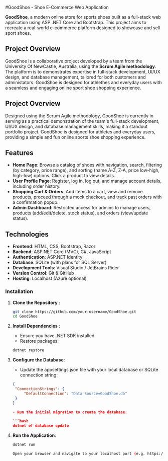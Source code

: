 #GoodShoe - Shoe E-Commerce Web Application

**GoodShoe**, a modern online store for sports shoes built as a full-stack web application using ASP .NET Core and Bootstrap. This project aims to recreate a real-world e-commerce platform designed to showcase and sell sport shoes. 

## Project Overview

GoodShoe is a collaborative project developed by a team from the University Of NewCastle, Australia, using the **Scrum Agile methodology**. The platform is to demonstrates expertise in full-stack development, UI/UX design, and database management, tailored for both customers and administators. GoodShoe is designed for athlethes and everyday users with a seamless and engaging online sport shoe shopping experience.

## Project Overview

Designed using the Scrum Agile methodology, GoodShoe is currently in serving as a practical demonstration of the team's full-stack development, UI/UX design, and database management skills, making it a standout portfolio project.
GoodShoe is designed for athletes and everyday users, providing a simple and fun online sports shoe shopping experience.


## Features

- **Home Page**: Browse a catalog of shoes with navigation, search, filtering (by category, price range), and sorting (name A-Z, Z-A, price low-high, high-low) options. Click a product to view details.
- **User Profile Page**: Register, log in, log out, and manage account details, including order history.
- **Shopping Cart & Orders**: Add items to a cart, view and remove products, proceed through a mock checkout, and track past orders with a confirmation popup.
- **Admin Dashboard**: Restricted access for admins to manage users, products (add/edit/delete, stock status), and orders (view/update status).

## Technologies

- **Frontend**: HTML, CSS, Bootstrap, Razor
- **Backend**: ASP.NET Core (MVC), C#, JavaScript
- **Authentication**: ASP.NET Identity
- **Database**: SQLite (with plans for SQL Server)
- **Development Tools**: Visual Studio / JetBrains Rider
- **Version Control**: Git & GitHub
- **Hosting**: Localhost (Azure optional)

### Installation
1. **Clone the Repository** :
   ```bash
   git clone https://github.com/your-username/GoodShoe.git
   cd GoodShoe

2. **Install Dependencies** :
   - Ensure you have .NET SDK installed.
   - Restore packages:

   ```bash
   dotnet restore

3. **Configure the Database**:
   - Update the appsettings.json file with your local database or SQLite connection string:
   ```json
   {
  	"ConnectionStrings": {
    	"DefaultConnection": "Data Source=GoodShoe.db"
  	}
   }

   - Run the initial migration to create the database:

   ```bash
   dotnet ef database update

4. **Run the Application**:
   ```bash
   dotnet run

   Open your browser and navigate to your localhost port (e.g. https://localhost:5001).
